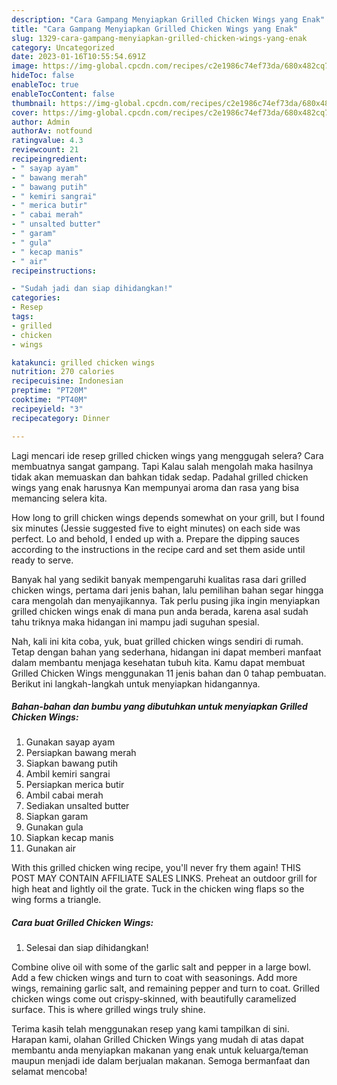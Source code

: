 ```yaml
---
description: "Cara Gampang Menyiapkan Grilled Chicken Wings yang Enak"
title: "Cara Gampang Menyiapkan Grilled Chicken Wings yang Enak"
slug: 1329-cara-gampang-menyiapkan-grilled-chicken-wings-yang-enak
category: Uncategorized
date: 2023-01-16T10:55:54.691Z
image: https://img-global.cpcdn.com/recipes/c2e1986c74ef73da/680x482cq70/grilled-chicken-wings-foto-resep-utama.jpg
hideToc: false
enableToc: true
enableTocContent: false
thumbnail: https://img-global.cpcdn.com/recipes/c2e1986c74ef73da/680x482cq70/grilled-chicken-wings-foto-resep-utama.jpg
cover: https://img-global.cpcdn.com/recipes/c2e1986c74ef73da/680x482cq70/grilled-chicken-wings-foto-resep-utama.jpg
author: Admin
authorAv: notfound
ratingvalue: 4.3
reviewcount: 21
recipeingredient:
- " sayap ayam"
- " bawang merah"
- " bawang putih"
- " kemiri sangrai"
- " merica butir"
- " cabai merah"
- " unsalted butter"
- " garam"
- " gula"
- " kecap manis"
- " air"
recipeinstructions:

- "Sudah jadi dan siap dihidangkan!"
categories:
- Resep
tags:
- grilled
- chicken
- wings

katakunci: grilled chicken wings 
nutrition: 270 calories
recipecuisine: Indonesian
preptime: "PT20M"
cooktime: "PT40M"
recipeyield: "3"
recipecategory: Dinner

---
```



Lagi mencari ide resep grilled chicken wings yang menggugah selera? Cara membuatnya sangat gampang. Tapi Kalau salah mengolah maka hasilnya tidak akan memuaskan dan bahkan tidak sedap. Padahal grilled chicken wings yang enak harusnya Kan mempunyai aroma dan rasa yang bisa memancing selera kita.


How long to grill chicken wings depends somewhat on your grill, but I found six minutes (Jessie suggested five to eight minutes) on each side was perfect. Lo and behold, I ended up with a. Prepare the dipping sauces according to the instructions in the recipe card and set them aside until ready to serve.

Banyak hal yang sedikit banyak mempengaruhi kualitas rasa dari grilled chicken wings, pertama dari jenis bahan, lalu pemilihan bahan segar hingga cara mengolah dan menyajikannya. Tak perlu pusing jika ingin menyiapkan grilled chicken wings enak di mana pun anda berada, karena asal sudah tahu triknya maka hidangan ini mampu jadi suguhan spesial.


Nah, kali ini kita coba, yuk, buat grilled chicken wings sendiri di rumah. Tetap dengan bahan yang sederhana, hidangan ini dapat memberi manfaat dalam membantu menjaga kesehatan tubuh kita. Kamu dapat membuat Grilled Chicken Wings menggunakan 11 jenis bahan dan 0 tahap pembuatan. Berikut ini langkah-langkah untuk menyiapkan hidangannya.

<!--inarticleads1-->

##### Bahan-bahan dan bumbu yang dibutuhkan untuk menyiapkan Grilled Chicken Wings:

1. Gunakan  sayap ayam
1. Persiapkan  bawang merah
1. Siapkan  bawang putih
1. Ambil  kemiri sangrai
1. Persiapkan  merica butir
1. Ambil  cabai merah
1. Sediakan  unsalted butter
1. Siapkan  garam
1. Gunakan  gula
1. Siapkan  kecap manis
1. Gunakan  air


With this grilled chicken wing recipe, you&#39;ll never fry them again! THIS POST MAY CONTAIN AFFILIATE SALES LINKS. Preheat an outdoor grill for high heat and lightly oil the grate. Tuck in the chicken wing flaps so the wing forms a triangle. 

<!--inarticleads2-->

##### Cara buat Grilled Chicken Wings:


1. Selesai dan siap dihidangkan!

Combine olive oil with some of the garlic salt and pepper in a large bowl. Add a few chicken wings and turn to coat with seasonings. Add more wings, remaining garlic salt, and remaining pepper and turn to coat. Grilled chicken wings come out crispy-skinned, with beautifully caramelized surface. This is where grilled wings truly shine. 

Terima kasih telah menggunakan resep yang kami tampilkan di sini. Harapan kami, olahan Grilled Chicken Wings yang mudah di atas dapat membantu anda menyiapkan makanan yang enak untuk keluarga/teman maupun menjadi ide dalam berjualan makanan. Semoga bermanfaat dan selamat mencoba!
